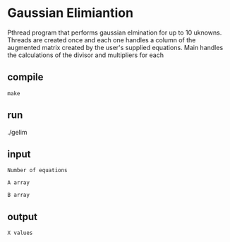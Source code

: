 Gaussian Elimiantion
====================

Pthread program that performs gaussian elmination for up to 10 uknowns.
Threads are created once and each one handles a column of the augmented 
matrix created by the user's supplied equations. Main handles the 
calculations of the divisor and multipliers for each 



compile
----------

`make`

run
----------
./gelim


input	
-------------
    Number of equations

    A array
    
    B array


output
-------------
    
    X values